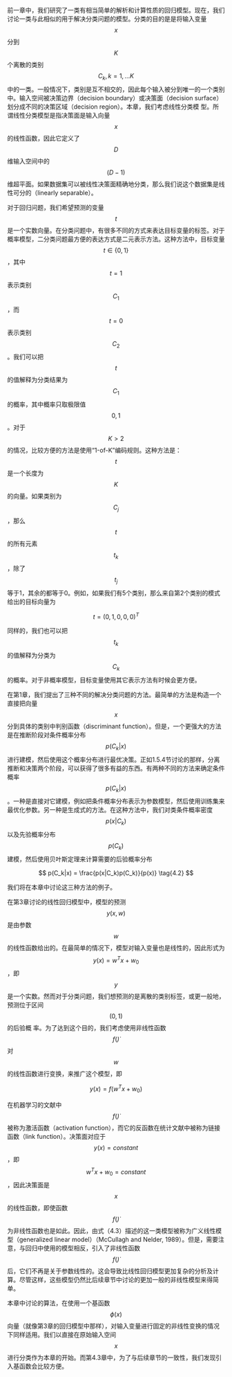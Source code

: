 前一章中，我们研究了一类有相当简单的解析和计算性质的回归模型。现在，我们讨论一类与此相似的用于解决分类问题的模型。分类的目的是是将输入变量$$ x $$分到$$ K $$个离散的类别$$ C_k,k=1,...K $$中的一类。一般情况下，类别是互不相交的，因此每个输入被分到唯一的一个类别中。输入空间被决策边界（decision boundary）或决策面（decision surface）划分成不同的决策区域（decision region）。本章，我们考虑线性分类模 型。所谓线性分类模型是指决策面是输入向量$$ x $$的线性函数，因此它定义了$$ D $$维输入空间中的$$ (D − 1) $$维超平面。如果数据集可以被线性决策面精确地分类，那么我们说这个数据集是线性可分的（linearly separable）。    

对于回归问题，我们希望预测的变量$$ t $$是一个实数向量。在分类问题中，有很多不同的方式来表达目标变量的标签。对于概率模型，二分类问题最方便的表达方式是二元表示方法。这种方法中，目标变量$$ t \in \{0, 1\} $$，其中$$ t = 1 $$表示类别$$ C_1 $$，而$$ t = 0 $$表示类别$$ C_2 $$。我们可以把$$ t $$的值解释为分类结果为$$ C_1 $$的概率，其中概率只取极限值$$ 0, 1 $$。对于$$ K > 2 $$的情况，比较方便的方法是使用“1-of-K”编码规则。这种方法是：$$ t $$是一个长度为$$ K $$的向量。如果类别为$$ C_j $$，那么$$ t $$的所有元素$$ t_k $$，除了$$ t_j $$等于1，其余的都等于0。例如，如果我们有5个类别，那么来自第2个类别的模式给出的目标向量为    

$$
t = (0,1,0,0,0)^T \tag{4.1}
$$

同样的，我们也可以把$$ t_k $$的值解释为分类为$$ C_k $$的概率。对于非概率模型，目标变量使用其它表示方法有时候会更方便。    

在第1章，我们提出了三种不同的解决分类问题的方法。最简单的方法是构造一个直接把向量$$ x $$分到具体的类别中判别函数（discriminant function）。但是，一个更强大的方法是在推断阶段对条件概率分布$$ p(C_k|x) $$进行建模，然后使用这个概率分布进行最优决策。正如1.5.4节讨论的那样，分离推断和决策两个阶段，可以获得了很多有益的东西。有两种不同的方法来确定条件概率$$ p(C_k|x) $$。一种是直接对它建模，例如把条件概率分布表示为参数模型，然后使用训练集来最优化参数。另一种是生成式的方法。在这种方法中，我们对类条件概率密度$$ p(x|C_k) $$以及先验概率分布$$ p(C_k) $$建模，然后使用贝叶斯定理来计算需要的后验概率分布

$$
p(C_k|x) = \frac{p(x|C_k)p(C_k)}{p(x)} \tag{4.2}
$$

我们将在本章中讨论这三种方法的例子。    

在第3章讨论的线性回归模型中，模型的预测$$ y(x,w) $$是由参数$$ w $$的线性函数给出的。在最简单的情况下，模型对输入变量也是线性的，因此形式为$$ y(x) = w^Tx + w_0 $$，即$$ y $$是一个实数。然而对于分类问题，我们想预测的是离散的类别标签，或更一般地，预测位于区间$$ (0, 1) $$的后验概 率。为了达到这个目的，我们考虑使用非线性函数$$ f(\dot) $$对$$ w $$的线性函数进行变换，来推广这个模型，即

$$
y(x) = f(w^Tx + w_0) \tag{4.3}
$$

在机器学习的文献中$$ f(\dot) $$被称为激活函数（activation function），而它的反函数在统计文献中被称为链接函数（link function）。决策面对应于$$ y(x) = constant $$，即$$ w^T x + w_0 = constant $$，因此决策面是$$ x $$的线性函数，即使函数$$ f(\dot) $$为非线性函数也是如此。因此，由式（4.3）描述的这一类模型被称为广义线性模型（generalized linear model）（McCullagh and Nelder, 1989）。但是，需要注意，与回归中使用的模型相反，引入了非线性函数$$ f(\dot) $$后，它们不再是关于参数线性的。这会导致比线性回归模型更加复杂的分析及计算。尽管这样，这些模型仍然比后续章节中讨论的更加一般的非线性模型来得简单。     

本章中讨论的算法，在使用一个基函数$$ \phi(x) $$向量（就像第3章的回归模型中那样），对输入变量进行固定的非线性变换的情况下同样适用。我们以直接在原始输入空间$$ x $$进行分类作为本章的开始。而第4.3章中，为了与后续章节的一致性，我们发现引入基函数会比较方便。

